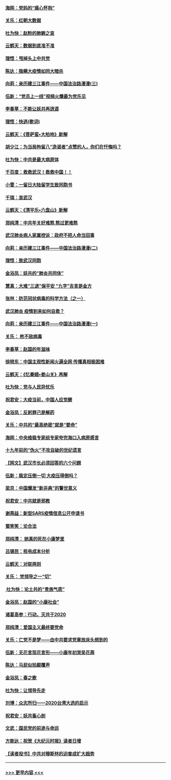 #### [海网：党妈的“瘟心怀抱”](../pages/nsc993/n11840740.md?t=02041733) 
#### [关乐：红朝大数据](../pages/nsc993/n11840675.md?t=02041733) 
#### [吐为快：赵粉的肺腑之哀](../pages/nsc993/n11840618.md?t=02041733) 
#### [云鹤天：数据到底准不准](../pages/nsc993/n11840325.md?t=02041733) 
#### [理悟：甩掉头上中共党](../pages/nsc993/n11838826.md?t=02041733) 
#### [陈达：隐瞒大疫情如同大暗杀](../pages/nsc993/n11838771.md?t=02041733) 
#### [向莉：亲历建三江事件——中国法治路漫漫(三)](../pages/nsc993/n11831825.md?t=02041733) 
#### [伍新：“党员上一线”视频火爆最为党乐见](../pages/nsc993/n11838200.md?t=02041733) 
#### [李春草：不能让妖共再逍遥](../pages/nsc993/n11838102.md?t=02041733) 
#### [理悟：快逃(歌词)](../pages/nsc993/n11838083.md?t=02041733) 
#### [云鹤天：《菩萨蛮▪大柏地》新解](../pages/nsc993/n11838059.md?t=02041733) 
#### [胡少江：为当局拘留八“造谣者”点赞的人，你们在忏悔吗？](../pages/nsc993/n11836801.md?t=02041733) 
#### [吐为快：中共是最大病原体](../pages/nsc993/n11836748.md?t=02041733) 
#### [千百度：救救武汉！救救中国！！](../pages/nsc993/n11836145.md?t=02041733) 
#### [小雪：一留日大陆留学生致同胞书](../pages/nsc993/n11834624.md?t=02041733) 
#### [千瑞：哀武汉](../pages/nsc993/n11833647.md?t=02041733) 
#### [云鹤天：《清平乐▪六盘山》新解](../pages/nsc993/n11833611.md?t=02041733) 
#### [郑纯清：中共年关好难熬 熬过更难熬](../pages/nsc993/n11833489.md?t=02041733) 
#### [武汉肺炎病人家属控诉：政府不把人命当回事](../pages/nsc993/n11833205.md?t=02041733) 
#### [向莉：亲历建三江事件——中国法治路漫漫(二)](../pages/nsc993/n11829102.md?t=02041733) 
#### [理悟：致武汉同胞](../pages/nsc993/n11831522.md?t=02041733) 
#### [金浴凤：妖共的“肺炎共同体”](../pages/nsc993/n11829448.md?t=02041733) 
#### [慧真：大难“三退”保平安 “九字”吉言是金方](../pages/nsc993/n11829501.md?t=02041733) 
#### [张林：防范冠状病毒的科学方法（之一）](../pages/nsc993/n11828618.md?t=02041733) 
#### [武汉肺炎 疫情到来如何自救？](../pages/nsc993/n11827632.md?t=02041733) 
#### [向莉：亲历建三江事件——中国法治路漫漫(一)](../pages/nsc993/n11827190.md?t=02041733) 
#### [关乐： 枪不敌病毒](../pages/nsc993/n11826746.md?t=02041733) 
#### [李春草：赵国的年滋味](../pages/nsc993/n11826321.md?t=02041733) 
#### [徐晓东：中国主观性新闻火遍全网 传播真相极困难](../pages/nsc993/n11826508.md?t=02041733) 
#### [云鹤天：《忆秦娥▪娄山关》再解](../pages/nsc993/n11824682.md?t=02041733) 
#### [吐为快：党与人民异忧乐](../pages/nsc993/n11824660.md?t=02041733) 
#### [祝君安：大疫当前，中国人应觉醒](../pages/nsc993/n11821946.md?t=02041733) 
#### [金浴凤：反躬罪己是解药](../pages/nsc993/n11820280.md?t=02041733) 
#### [关乐：中共的“最高绝密”就是“要命”](../pages/nsc993/n11816946.md?t=02041733) 
#### [海网：中央维稳专家组专家夸完海口入病房感言](../pages/nsc993/n11815138.md?t=02041733) 
#### [十九年前的“伪火”不攻自破的世纪谎言](../pages/nsc993/n11813238.md?t=02041733) 
#### [【网文】武汉市长必须回答的六个问题](../pages/nsc993/n11813848.md?t=02041733) 
#### [伍新：稳定压倒一切 大疫压得倒吗？](../pages/nsc993/n11812634.md?t=02041733) 
#### [梁京：中国爆发“新非典”的警世意义](../pages/nsc993/n11812554.md?t=02041733) 
#### [祝君安：中共就是邪教](../pages/nsc993/n11812431.md?t=02041733) 
#### [谢燕益：新型SARS疫情信息公开申请书](../pages/nsc993/n11808840.md?t=02041733) 
#### [蜀笑笑：论合法](../pages/nsc993/n11808064.md?t=02041733) 
#### [郑纯清： 她真的死在小康梦里](../pages/nsc993/n11806623.md?t=02041733) 
#### [吕锡民：核电成本分析](../pages/nsc993/n11806284.md?t=02041733) 
#### [云鹤天：对联两则](../pages/nsc993/n11805957.md?t=02041733) 
#### [关乐： 党领导之一“切”](../pages/nsc993/n11804505.md?t=02041733) 
#### [ 吐为快：论土共的“贵族气质”](../pages/nsc993/n11804490.md?t=02041733) 
#### [金浴凤：赵国的“小康社会”](../pages/nsc993/n11804452.md?t=02041733) 
#### [诸葛高参：行动，灭共于2020](../pages/nsc993/n11804120.md?t=02041733) 
#### [郑纯清：爱国主义最终要党命](../pages/nsc993/n11802197.md?t=02041733) 
#### [关乐：亡党不是梦——由中共要求党章放床头想到的](../pages/nsc993/n11802156.md?t=02041733) 
#### [伍新：无花言现花言形——小康年初哭吴花燕](../pages/nsc993/n11800044.md?t=02041733) 
#### [陈达：马屁似拍颠覆声](../pages/nsc993/n11800010.md?t=02041733) 
#### [金浴凤：春之歌](../pages/nsc993/n11797687.md?t=02041733) 
#### [吐为快：让领导先走](../pages/nsc993/n11797512.md?t=02041733) 
#### [刘博：众志所归——2020台湾大选的启示](../pages/nsc993/n11796878.md?t=02041733) 
#### [祝君安：妖共畜心剖](../pages/nsc993/n11794273.md?t=02041733) 
#### [文武：国民党的前途与命运](../pages/nsc993/n11794198.md?t=02041733) 
#### [方能达：祝贺《大纪元时报》读者日增](../pages/nsc993/n11793807.md?t=02041733) 
#### [【读者投书】中共对穆斯林的迫害成扩大趋势](../pages/nsc993/n11791371.md?t=02041733) 

----
#### [ >>> 更早内容 <<< ](../indexes/nsc993-earlier.md)
